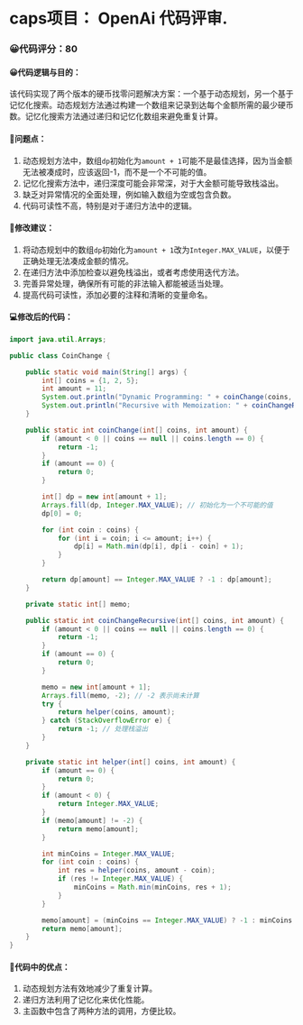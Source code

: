 # caps项目： OpenAi 代码评审.
### 😀代码评分：80
#### 😀代码逻辑与目的：
该代码实现了两个版本的硬币找零问题解决方案：一个基于动态规划，另一个基于记忆化搜索。动态规划方法通过构建一个数组来记录到达每个金额所需的最少硬币数。记忆化搜索方法通过递归和记忆化数组来避免重复计算。
#### 🎯问题点：
1. 动态规划方法中，数组`dp`初始化为`amount + 1`可能不是最佳选择，因为当金额无法被凑成时，应该返回-1，而不是一个不可能的值。
2. 记忆化搜索方法中，递归深度可能会非常深，对于大金额可能导致栈溢出。
3. 缺乏对异常情况的全面处理，例如输入数组为空或包含负数。
4. 代码可读性不高，特别是对于递归方法中的逻辑。
#### 🎯修改建议：
1. 将动态规划中的数组`dp`初始化为`amount + 1`改为`Integer.MAX_VALUE`，以便于正确处理无法凑成金额的情况。
2. 在递归方法中添加检查以避免栈溢出，或者考虑使用迭代方法。
3. 完善异常处理，确保所有可能的非法输入都能被适当处理。
4. 提高代码可读性，添加必要的注释和清晰的变量命名。
#### 💻修改后的代码：
```java
import java.util.Arrays;

public class CoinChange {

    public static void main(String[] args) {
        int[] coins = {1, 2, 5};
        int amount = 11;
        System.out.println("Dynamic Programming: " + coinChange(coins, amount));
        System.out.println("Recursive with Memoization: " + coinChangeRecursive(coins, amount));
    }

    public static int coinChange(int[] coins, int amount) {
        if (amount < 0 || coins == null || coins.length == 0) {
            return -1;
        }
        if (amount == 0) {
            return 0;
        }

        int[] dp = new int[amount + 1];
        Arrays.fill(dp, Integer.MAX_VALUE); // 初始化为一个不可能的值
        dp[0] = 0;

        for (int coin : coins) {
            for (int i = coin; i <= amount; i++) {
                dp[i] = Math.min(dp[i], dp[i - coin] + 1);
            }
        }

        return dp[amount] == Integer.MAX_VALUE ? -1 : dp[amount];
    }

    private static int[] memo;

    public static int coinChangeRecursive(int[] coins, int amount) {
        if (amount < 0 || coins == null || coins.length == 0) {
            return -1;
        }
        if (amount == 0) {
            return 0;
        }

        memo = new int[amount + 1];
        Arrays.fill(memo, -2); // -2 表示尚未计算
        try {
            return helper(coins, amount);
        } catch (StackOverflowError e) {
            return -1; // 处理栈溢出
        }
    }

    private static int helper(int[] coins, int amount) {
        if (amount == 0) {
            return 0;
        }
        if (amount < 0) {
            return Integer.MAX_VALUE;
        }
        if (memo[amount] != -2) {
            return memo[amount];
        }

        int minCoins = Integer.MAX_VALUE;
        for (int coin : coins) {
            int res = helper(coins, amount - coin);
            if (res != Integer.MAX_VALUE) {
                minCoins = Math.min(minCoins, res + 1);
            }
        }

        memo[amount] = (minCoins == Integer.MAX_VALUE) ? -1 : minCoins;
        return memo[amount];
    }
}
```
#### 🌟代码中的优点：
1. 动态规划方法有效地减少了重复计算。
2. 递归方法利用了记忆化来优化性能。
3. 主函数中包含了两种方法的调用，方便比较。